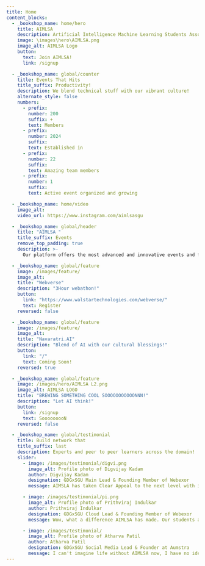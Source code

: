 ```yaml
---
title: Home
content_blocks:
  - _bookshop_name: home/hero
    title: AIMLSA
    description: Artificial Intelligence Machine Learning Students Association
    image: \images\hero\AIMLSA.png
    image_alt: AIMLSA Logo
    button:
      text: Join AIMLSA!
      link: /signup

  - _bookshop_name: global/counter
    title: Events That Hits
    title_suffix: Productivity!
    description: We blend technical stuff with our vibrant culture!
    alternate_style: false
    numbers:
      - prefix: 
        number: 200
        suffix: +
        text: Members
      - prefix:
        number: 2024
        suffix:
        text: Established in
      - prefix:
        number: 22
        suffix: 
        text: Amazing team members
      - prefix:
        number: 1
        suffix: 
        text: Active event organized and growing

  - _bookshop_name: home/video
    image_alt: 
    video_url: https://www.instagram.com/aimlsasgu

  - _bookshop_name: global/header
    title: "AIMLSA "
    title_suffix: Events
    remove_top_padding: true
    description: >-
      Our platform offers the most advanced and innovative events and functions.

  - _bookshop_name: global/feature
    image: /images/feature/
    image_alt: 
    title: "Webverse"
    description: "3Hour webathon!"
    button:
      link: "https://www.walstartechnologies.com/webverse/"
      text: Register
    reversed: false

  - _bookshop_name: global/feature
    image: /images/feature/
    image_alt: 
    title: "Navaratri.AI"
    description: "Blend of AI with our cultural blessings!"
    button:
      link: "/"
      text: Coming Soon!
    reversed: true

  - _bookshop_name: global/feature
    image: /images/hero/AIMLSA L2.png
    image_alt: AIMLSA LOGO
    title: "BREWING SOMETHING COOL SOOOOOOOOOOONNN!"
    description: "Let AI think!"
    button:
      link: /signup
      text: SooooooooN
    reversed: false

  - _bookshop_name: global/testimonial
    title: Build network that
    title_suffix: last
    description: Experts and peer to peer learners across the domain!
    slider:
      - image: /images/testimonial/digvi.png
        image_alt: Profile photo of Digvijay Kadam
        author: Digvijay Kadam
        designation: GDGxSGU Main Lead & Founding Member of Webexor
        message: AIMSLA has taken Clear Appeal to the next level with it's beautiful targetted event campaigns.

      - image: /images/testimonial/pi.png
        image_alt: Profile photo of Prithviraj Indulkar
        author: Prithviraj Indulkar
        designation: GDGxSGU Cloud Lead & Founding Member of Webexor
        message: Wow, what a difference AIMLSA has made. Our students are more engaged than ever.

      - image: /images/testimonial/
        image_alt: Profile photo of Atharva Patil
        author: Atharva Patil
        designation: GDGxSGU Social Media Lead & Founder at Aumstra
        message: I can't imagine life without AIMLSA now, I have no idea how we were surviving before.
---
```

